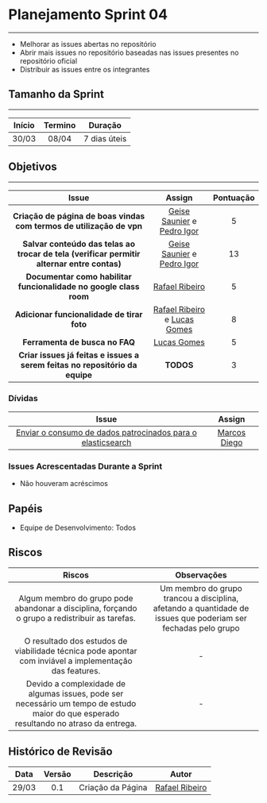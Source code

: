 # Planejamento Sprint 04

---

* Melhorar as issues abertas no repositório
* Abrir mais issues no repositório baseadas nas issues presentes no repositório oficial
* Distribuir as issues entre os integrantes

## Tamanho da Sprint

---

Início | Termino | Duração |
:-----:|:-------:|:-------:| 
30/03  |08/04    |7 dias úteis|

## Objetivos

---

Issue | Assign | Pontuação |
:----:|:------:|:---------:|
**Criação de página de boas vindas com termos de utilização de vpn** | [Geise Saunier](https://github.com/GeiseSaunier) e [Pedro Igor](https://github.com/pedroeagle) | 5 |
**Salvar conteúdo das telas ao trocar de tela (verificar permitir alternar entre contas)** | [Geise Saunier](https://github.com/GeiseSaunier) e [Pedro Igor](https://github.com/pedroeagle) | 13 |
**Documentar como habilitar funcionalidade no google class room** | [Rafael Ribeiro](https://github.com/rafaelflarrn) | 5 |
**Adicionar funcionalidade de tirar foto** | [Rafael Ribeiro](https://github.com/rafaelflarrn) e [Lucas Gomes](https://github.com/LGomees) | 8 |
**Ferramenta de busca no FAQ** | [Lucas Gomes](https://github.com/LGomees) | 5 |
**Criar issues já feitas e issues a serem feitas no repositório da equipe** | **TODOS** | 3 |

### Dívidas

Issue | Assign |
:----:|:------:|
[Enviar o consumo de dados patrocinados para o elasticsearch](https://github.com/Escola-em-Casa/android-escola-em-casa/issues/34) | [Marcos Diego](https://github.com/marcosdsg) 

### Issues Acrescentadas Durante a Sprint

- Não houveram acréscimos

## Papéis

- Equipe de Desenvolvimento: Todos

## Riscos

Riscos | Observações  |
:-----:|:------------:|
Algum membro do grupo pode abandonar a disciplina, forçando o grupo a redistribuir as tarefas. | Um membro do grupo trancou a disciplina, afetando a quantidade de issues que poderiam ser fechadas pelo grupo |
O resultado dos estudos de viabilidade técnica pode apontar com inviável a implementação das features. | - |
Devido a complexidade de algumas issues, pode ser necessário um tempo de estudo maior do que esperado resultando no atraso da entrega. | - |


## Histórico de Revisão

Data | Versão | Descrição | Autor |
:---:|:------:|-----------|-------|
29/03|0.1 | Criação da Página | [Rafael Ribeiro](https://github.com/rafaelflarrn) |
